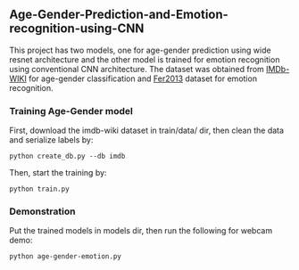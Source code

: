 ## Age-Gender-Prediction-and-Emotion-recognition-using-CNN
This project has two models, one for age-gender prediction using wide resnet architecture and the other model is trained for emotion recognition using conventional CNN architecture. The dataset was obtained from [IMDb-WIKI](https://data.vision.ee.ethz.ch/cvl/rrothe/imdb-wiki/) for age-gender classification and [Fer2013](https://www.kaggle.com/deadskull7/fer2013) dataset for emotion recognition.

### Training Age-Gender model
First, download the imdb-wiki dataset in train/data/ dir, then clean the data and serialize labels by:
```
python create_db.py --db imdb
```
Then, start the training by:
```
python train.py
```

### Demonstration 
Put the trained models in models dir, then run the following for webcam demo:
```
python age-gender-emotion.py
```
